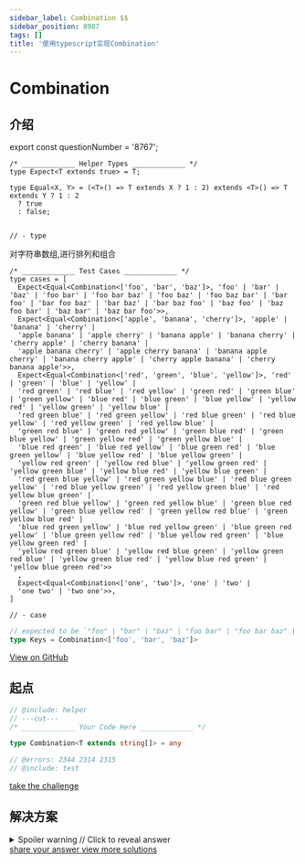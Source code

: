 ```yaml
---
sidebar_label: Combination $$
sidebar_position: 8987
tags: []
title: '使用typescript实现Combination'
---
```


# Combination

## 介绍

export const questionNumber = '8767';

```twoslash include helper
/* _____________ Helper Types _____________ */
type Expect<T extends true> = T;

type Equal<X, Y> = (<T>() => T extends X ? 1 : 2) extends <T>() => T extends Y ? 1 : 2
  ? true
  : false;


// - type
```
  对字符串数组,进行排列和组合

```twoslash include test
/* _____________ Test Cases _____________ */
type cases = [
  Expect<Equal<Combination<['foo', 'bar', 'baz']>, 'foo' | 'bar' | 'baz' | 'foo bar' | 'foo bar baz' | 'foo baz' | 'foo baz bar' | 'bar foo' | 'bar foo baz' | 'bar baz' | 'bar baz foo' | 'baz foo' | 'baz foo bar' | 'baz bar' | 'baz bar foo'>>,
  Expect<Equal<Combination<['apple', 'banana', 'cherry']>, 'apple' | 'banana' | 'cherry' |
  'apple banana' | 'apple cherry' | 'banana apple' | 'banana cherry' | 'cherry apple' | 'cherry banana' |
  'apple banana cherry' | 'apple cherry banana' | 'banana apple cherry' | 'banana cherry apple' | 'cherry apple banana' | 'cherry banana apple'>>,
  Expect<Equal<Combination<['red', 'green', 'blue', 'yellow']>, 'red' | 'green' | 'blue' | 'yellow' |
  'red green' | 'red blue' | 'red yellow' | 'green red' | 'green blue' | 'green yellow' | 'blue red' | 'blue green' | 'blue yellow' | 'yellow red' | 'yellow green' | 'yellow blue' |
  'red green blue' | 'red green yellow' | 'red blue green' | 'red blue yellow' | 'red yellow green' | 'red yellow blue' |
  'green red blue' | 'green red yellow' | 'green blue red' | 'green blue yellow' | 'green yellow red' | 'green yellow blue' |
  'blue red green' | 'blue red yellow' | 'blue green red' | 'blue green yellow' | 'blue yellow red' | 'blue yellow green' |
  'yellow red green' | 'yellow red blue' | 'yellow green red' | 'yellow green blue' | 'yellow blue red' | 'yellow blue green' |
  'red green blue yellow' | 'red green yellow blue' | 'red blue green yellow' | 'red blue yellow green' | 'red yellow green blue' | 'red yellow blue green' |
  'green red blue yellow' | 'green red yellow blue' | 'green blue red yellow' | 'green blue yellow red' | 'green yellow red blue' | 'green yellow blue red' |
  'blue red green yellow' | 'blue red yellow green' | 'blue green red yellow' | 'blue green yellow red' | 'blue yellow red green' | 'blue yellow green red' |
  'yellow red green blue' | 'yellow red blue green' | 'yellow green red blue' | 'yellow green blue red' | 'yellow blue red green' | 'yellow blue green red'>>
  ,
  Expect<Equal<Combination<['one', 'two']>, 'one' | 'two' |
  'one two' | 'two one'>>,
]

// - case
```
  

  ```ts
  // expected to be `"foo" | "bar" | "baz" | "foo bar" | "foo bar baz" | "foo baz" | "foo baz bar" | "bar foo" | "bar foo baz" | "bar baz" | "bar baz foo" | "baz foo" | "baz foo bar" | "baz bar" | "baz bar foo"`
  type Keys = Combination<['foo', 'bar', 'baz']>
  ```


<span className="badge-links">
  <a className="view" target="\_blank" href={`https://tsch.js.org/${questionNumber}`}>
    View on GitHub
  </a>
</span>

## 起点

```ts twoslash
// @include: helper
// ---cut---
/* _____________ Your Code Here _____________ */

type Combination<T extends string[]> = any

// @errors: 2344 2314 2315
// @include: test
```

<span className="badge-links">
  <a
    className="challenge"
    target="\_blank"
    href={`https://tsch.js.org/${questionNumber}/play`}
  >
    take the challenge
  </a>
</span>

## 解决方案

<details>

<summary>Spoiler warning // Click to reveal answer</summary>

```ts twoslash
// @include: helper

// @include: test
// @errors: 2344 2589 2314 1005
/* _____________ Answer Here _____________ */
/// ---cut---

type Combination<T extends string[]> = any

```



</details>

<span className="badge-links">
  <a
    className="share"
    target="\_blank"
    href={`https://tsch.js.org/${questionNumber}/answer`}
  >
    share your answer
  </a>
  <a
    className="solution"
    target="\_blank"
    href={`https://tsch.js.org/${questionNumber}/solutions`}
  >
    view more solutions
  </a>
</span>
